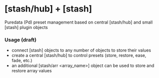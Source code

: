 # [stash/hub] + [stash]
Puredata (Pd) preset management based on central [stash/hub] and small [stash] plugin objects

### Usage (draft)
* connect [stash] objects to any number of objects to store their values
* create a central [stash/hub] to control presets (store, restore, ease, fade, etc.)
* an additional [stash/arr <array_name>] object can be used to store and restore array values
